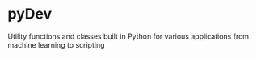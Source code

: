 # pyDev
Utility functions and classes built in Python for various applications from machine learning to scripting
